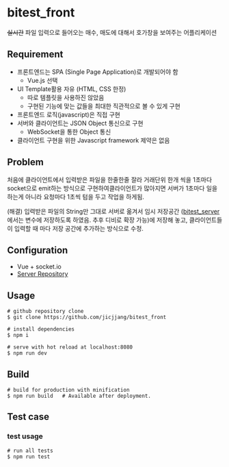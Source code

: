 # bitest_front

~~실시간~~ 파일 입력으로 들어오는 매수, 매도에 대해서 호가창을 보여주는 어플리케이션

## Requirement

- 프론트엔드는 SPA (Single Page Application)로 개발되어야 함
  - Vue.js 선택
- UI Template활용 자유 (HTML, CSS 한정)
  - 따로 템플릿을 사용하진 않았음
  - 구현된 기능에 맞는 값들을 최대한 직관적으로 볼 수 있게 구현
- 프론트엔드 로직(javascript)은 직접 구현
- 서버와 클라이언트는 JSON Object 통신으로 구현
  - WebSocket을 통한 Object 통신
- 클라이언트 구현을 위한 Javascript framework 제약은 없음

## Problem

처음에 클라이언트에서 입력받은 파일을 한줄한줄 잘라 거래단위 한개 씩을 1초마다
socket으로 emit하는 방식으로 구현하여클라이언트가 많아지면 서버가 1초마다 일을 하는게 아니라
요청마다 1초씩 텀을 두고 작업을 하게됨.

(해결) 입력받은 파일의 String만 그대로 서버로 옮겨서 임시 저장공간
([bitest_server](https://github.com/jicjjang/bitest_server) 에서는
변수에 저장하도록 하였음. 추후 디비로 확장 가능)에 저장해 놓고, 클라이언트들이 입력할 때 마다
저장 공간에 추가하는 방식으로 수정.

## Configuration

- Vue + socket.io
- [Server Repository](https://github.com/jicjjang/bitest_server)

## Usage

~~~shell
# github repository clone
$ git clone https://github.com/jicjjang/bitest_front

# install dependencies
$ npm i

# serve with hot reload at localhost:8080
$ npm run dev
~~~

## Build

~~~shell
# build for production with minification
$ npm run build   # Available after deployment.
~~~

## Test case

### test usage

~~~shell
# run all tests
$ npm run test
~~~
